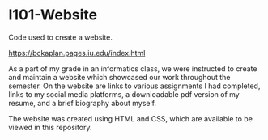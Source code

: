 # I101-Website
Code used to create a website.

https://bckaplan.pages.iu.edu/index.html

As a part of my grade in an informatics class, we were instructed to create and maintain a website which showcased our work throughout the semester.  On the website are links to various assignments I had completed, links to my social media platforms, a downloadable pdf version of my resume, and a brief biography about myself.

The website was created using HTML and CSS, which are available to be viewed in this repository.
